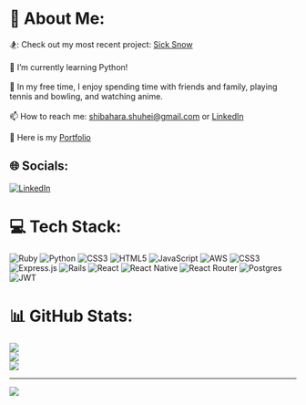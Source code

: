 # 💫 About Me:
🏂: Check out my most recent project: [Sick Snow](https://sicksnow.onrender.com/)<br><br>🌱 I’m currently learning Python!<br><br>💙 In my free time, I enjoy spending time with friends and family, playing tennis and bowling, and watching anime.<br><br>📫 How to reach me: shibahara.shuhei@gmail.com or [LinkedIn](https://www.linkedin.com/in/shuhei-shibahara/)

📁 Here is my [Portfolio](http://shuhei-shibahara.netlify.app)


## 🌐 Socials:
[![LinkedIn](https://img.shields.io/badge/LinkedIn-%230077B5.svg?logo=linkedin&logoColor=white)](https://linkedin.com/in/https://www.linkedin.com/in/shuhei-shibahara/) 


# 💻 Tech Stack:
![Ruby](https://img.shields.io/badge/ruby-%23CC342D.svg?style=for-the-badge&logo=ruby&logoColor=white) ![Python](https://img.shields.io/badge/python-3670A0?style=for-the-badge&logo=python&logoColor=ffdd54) ![CSS3](https://img.shields.io/badge/css3-%231572B6.svg?style=for-the-badge&logo=css3&logoColor=white) ![HTML5](https://img.shields.io/badge/html5-%23E34F26.svg?style=for-the-badge&logo=html5&logoColor=white) ![JavaScript](https://img.shields.io/badge/javascript-%23323330.svg?style=for-the-badge&logo=javascript&logoColor=%23F7DF1E) ![AWS](https://img.shields.io/badge/AWS-%23FF9900.svg?style=for-the-badge&logo=amazon-aws&logoColor=white) ![CSS3](https://img.shields.io/badge/css3-%231572B6.svg?style=for-the-badge&logo=css3&logoColor=white) ![Express.js](https://img.shields.io/badge/express.js-%23404d59.svg?style=for-the-badge&logo=express&logoColor=%2361DAFB) ![Rails](https://img.shields.io/badge/rails-%23CC0000.svg?style=for-the-badge&logo=ruby-on-rails&logoColor=white) ![React](https://img.shields.io/badge/react-%2320232a.svg?style=for-the-badge&logo=react&logoColor=%2361DAFB) ![React Native](https://img.shields.io/badge/react_native-%2320232a.svg?style=for-the-badge&logo=react&logoColor=%2361DAFB) ![React Router](https://img.shields.io/badge/React_Router-CA4245?style=for-the-badge&logo=react-router&logoColor=white) ![Postgres](https://img.shields.io/badge/postgres-%23316192.svg?style=for-the-badge&logo=postgresql&logoColor=white) ![JWT](https://img.shields.io/badge/JWT-black?style=for-the-badge&logo=JSON%20web%20tokens)
# 📊 GitHub Stats:
![](https://github-readme-stats.vercel.app/api?username=shuhei-shibahara&theme=dark&hide_border=true&include_all_commits=true&count_private=false)<br/>
![](https://github-readme-streak-stats.herokuapp.com/?user=shuhei-shibahara&theme=dark&hide_border=true)<br/>
![](https://github-readme-stats.vercel.app/api/top-langs/?username=shuhei-shibahara&theme=dark&hide_border=true&include_all_commits=true&count_private=false&layout=compact)

---
[![](https://visitcount.itsvg.in/api?id=shuhei-shibahara&icon=0&color=0)](https://visitcount.itsvg.in)

<!-- Proudly created with GPRM ( https://gprm.itsvg.in ) -->

